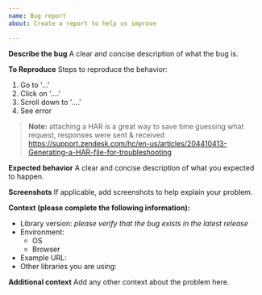 ```yaml
---
name: Bug report
about: Create a report to help us improve

---
```


**Describe the bug**
A clear and concise description of what the bug is.

**To Reproduce**
Steps to reproduce the behavior:
1. Go to '...'
2. Click on '....'
3. Scroll down to '....'
4. See error

> **Note:** attaching a HAR is a great way to save time guessing what request, responses were sent & received
> https://support.zendesk.com/hc/en-us/articles/204410413-Generating-a-HAR-file-for-troubleshooting

**Expected behavior**
A clear and concise description of what you expected to happen.

**Screenshots**
If applicable, add screenshots to help explain your problem.

**Context (please complete the following information):**

* Library version: _please verify that the bug exists in the latest release_
* Environment:
  * OS
  * Browser
* Example URL:
* Other libraries you are using:

**Additional context**
Add any other context about the problem here.
